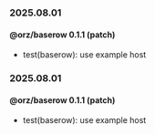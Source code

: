 ### 2025.08.01

#### @orz/baserow 0.1.1 (patch)

- test(baserow): use example host

### 2025.08.01

#### @orz/baserow 0.1.1 (patch)

- test(baserow): use example host
